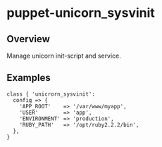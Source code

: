 # puppet-unicorn_sysvinit

## Overview

Manage unicorn init-script and service.

## Examples

```puppet
class { 'unicrorn_sysvinit':
  config => {
    'APP_ROOT'    => '/var/www/myapp',
    'USER'        => 'app',
    'ENVIRONMENT' => 'production',
    'RUBY_PATH'   => '/opt/ruby2.2.2/bin',
  },
}

```
